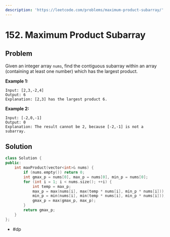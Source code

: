 ```yaml
---
description: 'https://leetcode.com/problems/maximum-product-subarray/'
---
```


# 152. Maximum Product Subarray

## Problem

Given an integer array `nums`, find the contiguous subarray within an array \(containing at least one number\) which has the largest product.

**Example 1:**

```text
Input: [2,3,-2,4]
Output: 6
Explanation: [2,3] has the largest product 6.
```

**Example 2:**

```text
Input: [-2,0,-1]
Output: 0
Explanation: The result cannot be 2, because [-2,-1] is not a subarray.
```

## Solution

```cpp
class Solution {
public:
    int maxProduct(vector<int>& nums) {
        if (nums.empty()) return 0;
        int gmax_p = nums[0], max_p = nums[0], min_p = nums[0];
        for (int i = 1; i < nums.size(); ++i) {
            int temp = max_p;
            max_p = max(nums[i], max(temp * nums[i], min_p * nums[i]));
            min_p = min(nums[i], min(temp * nums[i], min_p * nums[i]));
            gmax_p = max(gmax_p, max_p);
        }
        return gmax_p;
    }
};
```

* \#dp

